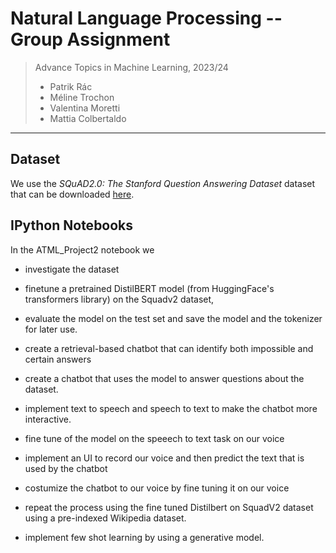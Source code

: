 # Natural Language Processing -- Group Assignment
> Advance Topics in Machine Learning, 2023/24
> - Patrik Rác
> - Méline Trochon
> - Valentina Moretti
> - Mattia Colbertaldo

---

## Dataset
We use the *SQuAD2.0: The Stanford Question Answering Dataset* dataset that can be downloaded [here](https://rajpurkar.github.io/SQuAD-explorer/).


## IPython Notebooks

In the ATML_Project2 notebook we

* investigate the dataset

* finetune a pretrained DistilBERT model (from HuggingFace's transformers library) on the Squadv2 dataset,

* evaluate the model on the test set and save the model and the tokenizer for later use.

* create a retrieval-based chatbot that can identify both impossible and certain answers
 
* create a chatbot that uses the model to answer questions about the dataset.

* implement text to speech and speech to text to make the chatbot more interactive.

* fine tune of the model on the speeech to text task on our voice

* implement an UI to record our voice and then predict the text that is used by the chatbot

* costumize the chatbot to our voice by fine tuning it on our voice

* repeat the process using the fine tuned Distilbert on SquadV2 dataset using a pre-indexed Wikipedia dataset.

* implement few shot learning by using a generative model.




